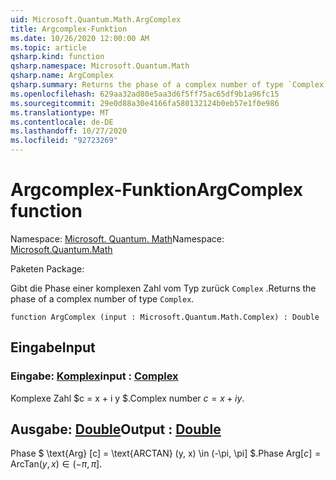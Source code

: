 ```yaml
---
uid: Microsoft.Quantum.Math.ArgComplex
title: Argcomplex-Funktion
ms.date: 10/26/2020 12:00:00 AM
ms.topic: article
qsharp.kind: function
qsharp.namespace: Microsoft.Quantum.Math
qsharp.name: ArgComplex
qsharp.summary: Returns the phase of a complex number of type `Complex`.
ms.openlocfilehash: 629aa32ad80e5aa3d6f5ff75ac65df9b1a96fc15
ms.sourcegitcommit: 29e0d88a30e4166fa580132124b0eb57e1f0e986
ms.translationtype: MT
ms.contentlocale: de-DE
ms.lasthandoff: 10/27/2020
ms.locfileid: "92723269"
---
```

# <a name="argcomplex-function"></a><span data-ttu-id="7f013-102">Argcomplex-Funktion</span><span class="sxs-lookup"><span data-stu-id="7f013-102">ArgComplex function</span></span>

<span data-ttu-id="7f013-103">Namespace: [Microsoft. Quantum. Math](xref:Microsoft.Quantum.Math)</span><span class="sxs-lookup"><span data-stu-id="7f013-103">Namespace: [Microsoft.Quantum.Math](xref:Microsoft.Quantum.Math)</span></span>

<span data-ttu-id="7f013-104">Paketen [](https://nuget.org/packages/)</span><span class="sxs-lookup"><span data-stu-id="7f013-104">Package: [](https://nuget.org/packages/)</span></span>


<span data-ttu-id="7f013-105">Gibt die Phase einer komplexen Zahl vom Typ zurück `Complex` .</span><span class="sxs-lookup"><span data-stu-id="7f013-105">Returns the phase of a complex number of type `Complex`.</span></span>

```qsharp
function ArgComplex (input : Microsoft.Quantum.Math.Complex) : Double
```


## <a name="input"></a><span data-ttu-id="7f013-106">Eingabe</span><span class="sxs-lookup"><span data-stu-id="7f013-106">Input</span></span>

### <a name="input--complex"></a><span data-ttu-id="7f013-107">Eingabe: [Komplex](xref:Microsoft.Quantum.Math.Complex)</span><span class="sxs-lookup"><span data-stu-id="7f013-107">input : [Complex](xref:Microsoft.Quantum.Math.Complex)</span></span>

<span data-ttu-id="7f013-108">Komplexe Zahl $c = x + i y $.</span><span class="sxs-lookup"><span data-stu-id="7f013-108">Complex number $c = x + i y$.</span></span>



## <a name="output--double"></a><span data-ttu-id="7f013-109">Ausgabe: [Double](xref:microsoft.quantum.lang-ref.double)</span><span class="sxs-lookup"><span data-stu-id="7f013-109">Output : [Double](xref:microsoft.quantum.lang-ref.double)</span></span>

<span data-ttu-id="7f013-110">Phase $ \text{Arg} [c] = \text{ARCTAN} (y, x) \in (-\pi, \pi] $.</span><span class="sxs-lookup"><span data-stu-id="7f013-110">Phase $\text{Arg}[c] = \text{ArcTan}(y,x) \in (-\pi,\pi]$.</span></span>